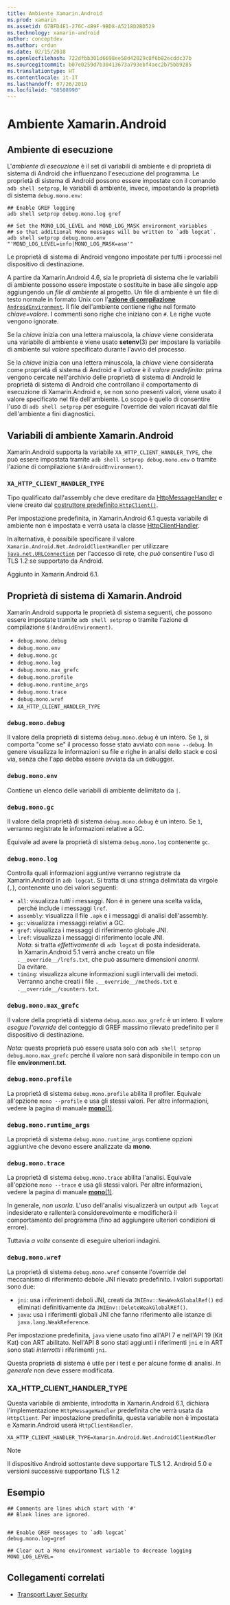 ```yaml
---
title: Ambiente Xamarin.Android
ms.prod: xamarin
ms.assetid: 67BFD4E1-276C-4B9F-9BD8-A5218D2BD529
ms.technology: xamarin-android
author: conceptdev
ms.author: crdun
ms.date: 02/15/2018
ms.openlocfilehash: 722dfbb301d6698ee58d42029c8f6b82ecddc37b
ms.sourcegitcommit: b07e0259d7b30413673a793ebf4aec2b75bb9285
ms.translationtype: HT
ms.contentlocale: it-IT
ms.lasthandoff: 07/26/2019
ms.locfileid: "68508990"
---
```

# <a name="xamarinandroid-environment"></a>Ambiente Xamarin.Android

## <a name="execution-environment"></a>Ambiente di esecuzione

L'*ambiente di esecuzione* è il set di variabili di ambiente e di proprietà di sistema di Android che influenzano l'esecuzione del programma. Le proprietà di sistema di Android possono essere impostate con il comando `adb shell setprop`, le variabili di ambiente, invece, impostando la proprietà di sistema `debug.mono.env`:

```shell
## Enable GREF logging
adb shell setprop debug.mono.log gref

## Set the MONO_LOG_LEVEL and MONO_LOG_MASK environment variables
## so that additional Mono messages will be written to `adb logcat`.
adb shell setprop debug.mono.env "'MONO_LOG_LEVEL=info|MONO_LOG_MASK=asm'"
```

Le proprietà di sistema di Android vengono impostate per tutti i processi nel dispositivo di destinazione.

A partire da Xamarin.Android 4.6, sia le proprietà di sistema che le variabili di ambiente possono essere impostate o sostituite in base alle singole app aggiungendo un *file di ambiente* al progetto. Un file di ambiente è un file di testo normale in formato Unix con l'[**azione di compilazione** `AndroidEnvironment`](~/android/deploy-test/building-apps/build-process.md).
Il file dell'ambiente contiene righe nel formato *chiave=valore*.
I commenti sono righe che iniziano con `#`. Le righe vuote vengono ignorate.

Se la *chiave* inizia con una lettera maiuscola, la *chiave* viene considerata una variabile di ambiente e viene usato **setenv**(3) per impostare la variabile di ambiente sul *valore* specificato durante l'avvio del processo.

Se la *chiave* inizia con una lettera minuscola, la *chiave* viene considerata come proprietà di sistema di Android e il *valore* è il *valore predefinito*: prima vengono cercate nell'archivio delle proprietà di sistema di Android le proprietà di sistema di Android che controllano il comportamento di esecuzione di Xamarin.Android e, se non sono presenti valori, viene usato il valore specificato nel file dell'ambiente. Lo scopo è quello di consentire l'uso di `adb shell setprop` per eseguire l'override dei valori ricavati dal file dell'ambiente a fini diagnostici.

## <a name="xamarinandroid-environment-variables"></a>Variabili di ambiente Xamarin.Android

Xamarin.Android supporta la variabile `XA_HTTP_CLIENT_HANDLER_TYPE`, che può essere impostata tramite `adb shell setprop debug.mono.env` o tramite l'azione di compilazione `$(AndroidEnvironment)`.


### `XA_HTTP_CLIENT_HANDLER_TYPE`

Tipo qualificato dall'assembly che deve ereditare da [HttpMessageHandler](https://docs.microsoft.com/dotnet/api/system.net.http.httpmessagehandler?view=xamarinandroid-7.1) e viene creato dal [costruttore predefinito `HttpClient()`](https://docs.microsoft.com/dotnet/api/system.net.http.httpclient.-ctor?view=xamarinandroid-7.1#System_Net_Http_HttpClient__ctor).

Per impostazione predefinita, in Xamarin.Android 6.1 questa variabile di ambiente non è impostata e verrà usata la classe [HttpClientHandler](https://docs.microsoft.com/dotnet/api/system.net.http.httpclienthandler?view=xamarinandroid-7.1).

In alternativa, è possibile specificare il valore `Xamarin.Android.Net.AndroidClientHandler` per utilizzare [`java.net.URLConnection`](xref:Java.Net.URLConnection)
per l'accesso di rete, che *può* consentire l'uso di TLS 1.2 se supportato da Android.

Aggiunto in Xamarin.Android 6.1.

## <a name="xamarinandroid-system-properties"></a>Proprietà di sistema di Xamarin.Android

Xamarin.Android supporta le proprietà di sistema seguenti, che possono essere impostate tramite `adb shell setprop` o tramite l'azione di compilazione `$(AndroidEnvironment)`.

* `debug.mono.debug`
* `debug.mono.env`
* `debug.mono.gc`
* `debug.mono.log`
* `debug.mono.max_grefc`
* `debug.mono.profile`
* `debug.mono.runtime_args`
* `debug.mono.trace`
* `debug.mono.wref`
* `XA_HTTP_CLIENT_HANDLER_TYPE`

### `debug.mono.debug`

Il valore della proprietà di sistema `debug.mono.debug` è un intero. Se `1`, si comporta "come se" il processo fosse stato avviato con `mono --debug`.
In genere visualizza le informazioni su file e righe in analisi dello stack e così via, senza che l'app debba essere avviata da un debugger.

### `debug.mono.env`

Contiene un elenco delle variabili di ambiente delimitato da `|`.

### `debug.mono.gc`

Il valore della proprietà di sistema `debug.mono.debug` è un intero.
Se `1`, verranno registrate le informazioni relative a GC.

Equivale ad avere la proprietà di sistema `debug.mono.log` contenente `gc`.

### `debug.mono.log`

Controlla quali informazioni aggiuntive verranno registrate da Xamarin.Android in `adb logcat`.
Si tratta di una stringa delimitata da virgole (`,`), contenente uno dei valori seguenti:

* `all`: visualizza *tutti* i messaggi. Non è in genere una scelta valida, perché include i messaggi `lref`.
* `assembly`: visualizza il file `.apk` e i messaggi di analisi dell'assembly.
* `gc`: visualizza i messaggi relativi a GC.
* `gref`: visualizza i messaggi di riferimento globale JNI.
* `lref`: visualizza i messaggi di riferimento locale JNI.  
    *Nota*: si tratta *effettivamente* di `adb logcat` di posta indesiderata.  
    In Xamarin.Android 5.1 verrà anche creato un file `.__override__/lrefs.txt`, che può assumere dimensioni *enormi*.  
    Da evitare.
* `timing`: visualizza alcune informazioni sugli intervalli dei metodi. Verranno anche creati i file `.__override__/methods.txt` e `.__override__/counters.txt`.


### `debug.mono.max_grefc`

Il valore della proprietà di sistema `debug.mono.max_grefc` è un intero.
Il valore *esegue l'override* del conteggio di GREF massimo rilevato predefinito per il dispositivo di destinazione.

*Nota:* questa proprietà può essere usata solo con `adb shell setprop
debug.mono.max_grefc` perché il valore non sarà disponibile in tempo con un file **environment.txt**.

### `debug.mono.profile`

La proprietà di sistema `debug.mono.profile` abilita il profiler.
Equivale all'opzione `mono --profile` e usa gli stessi valori. Per altre informazioni, vedere la pagina di manuale [**mono**(1)](http://docs.go-mono.com/?link=man%3amono(1)).

### `debug.mono.runtime_args`

La proprietà di sistema `debug.mono.runtime_args` contiene opzioni aggiuntive che devono essere analizzate da **mono**.

### `debug.mono.trace`

La proprietà di sistema `debug.mono.trace` abilita l'analisi.
Equivale all'opzione `mono --trace` e usa gli stessi valori. Per altre informazioni, vedere la pagina di manuale [**mono**(1)](http://docs.go-mono.com/?link=man%3amono(1)).

In generale, *non usarla*. L'uso dell'analisi visualizzerà un output `adb logcat` indesiderato e rallenterà considerevolmente e modificherà il comportamento del programma (fino ad aggiungere ulteriori condizioni di errore).

Tuttavia *a volte* consente di eseguire ulteriori indagini.

### `debug.mono.wref`

La proprietà di sistema `debug.mono.wref` consente l'override del meccanismo di riferimento debole JNI rilevato predefinito. I valori supportati sono due:

* `jni`: usa i riferimenti deboli JNI, creati da `JNIEnv::NewWeakGlobalRef()` ed eliminati definitivamente da `JNIEnv::DeleteWeakGlobalREf()`.
* `java`: usa i riferimenti globali JNI che fanno riferimento alle istanze di `java.lang.WeakReference`.

Per impostazione predefinita, `java` viene usato fino all'API 7 e nell'API 19 (Kit Kat) con ART abilitato. Nell'API 8 sono stati aggiunti i riferimenti `jni` e in ART sono stati *interrotti* i riferimenti `jni`.

Questa proprietà di sistema è utile per i test e per alcune forme di analisi.
*In generale* non deve essere modificata.

### <a name="xahttpclienthandlertype"></a>XA\_HTTP\_CLIENT\_HANDLER\_TYPE

Questa variabile di ambiente, introdotta in Xamarin.Android 6.1, dichiara l'implementazione `HttpMessageHandler` predefinita che verrà usata da `HttpClient`. Per impostazione predefinita, questa variabile non è impostata e Xamarin.Android userà `HttpClientHandler`.

```shell
XA_HTTP_CLIENT_HANDLER_TYPE=Xamarin.Android.Net.AndroidClientHandler
```

> [!NOTE]
> Il dispositivo Android sottostante deve supportare TLS 1.2.
Android 5.0 e versioni successive supportano TLS 1.2


## <a name="example"></a>Esempio

```shell
## Comments are lines which start with '#'
## Blank lines are ignored.


## Enable GREF messages to `adb logcat`
debug.mono.log=gref

## Clear out a Mono environment variable to decrease logging
MONO_LOG_LEVEL=
```



## <a name="related-links"></a>Collegamenti correlati

- [Transport Layer Security](~/cross-platform/app-fundamentals/transport-layer-security.md)
